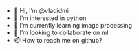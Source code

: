 - 👋 Hi, I’m @vladidmi
- 👀 I’m interested in python
- 🌱 I’m currently learning image processing
- 💞️ I’m looking to collaborate on ml
- 📫 How to reach me on github?

<!---
vladidmi/vladidmi is a ✨ special ✨ repository because its `README.md` (this file) appears on your GitHub profile.
You can click the Preview link to take a look at your changes.
--->

